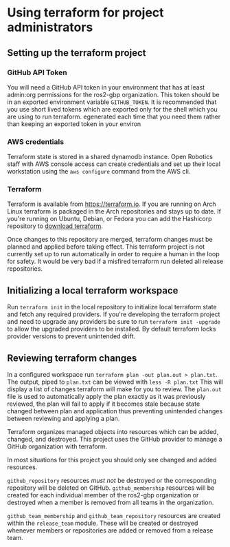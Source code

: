 # Using terraform for project administrators

## Setting up the terraform project

### GitHub API Token

You will need a GitHub API token in your environment that has at least admin:org permissions for the ros2-gbp organization.
This token should be in an exported environment variable `GITHUB_TOKEN`.
It is recommended that you use short lived tokens which are exported only for the shell which you are using to run terraform. 
egenerated each time that you need them rather than keeping an exported token in your environ

### AWS credentials

Terraform state is stored in a shared dynamodb instance.
Open Robotics staff with AWS console access can create credentials and set up their local workstation using the `aws configure` command from the AWS cli.

### Terraform

Terraform is available from <https://terraform.io>.
If you are running on Arch Linux terraform is packaged in the Arch repositories and stays up to date.
If you're running on Ubuntu, Debian, or Fedora you can add the Hashicorp repository to [download terraform](https://www.terraform.io/downloads).

Once changes to this repository are merged, terraform changes must be planned and applied before taking effect.
This terraform project is not currently set up to run automatically in order to require a human in the loop for safety.
It would be very bad if a misfired terraform run deleted all release repositories.

## Initializing a local terraform workspace

Run `terraform init` in the local repository to initialize local terraform state and fetch any required providers.
If you're developing the terraform project and need to upgrade any providers be sure to run `terraform init -upgrade` to allow the upgraded providers to be installed. By default terraform locks provider versions to prevent unintended drift.

## Reviewing terraform changes

In a configured workspace run `terraform plan -out plan.out > plan.txt`.
The output, piped to `plan.txt` can be viewed with `less -R plan.txt`
This will display a list of changes terraform will make for you to review. 
The `plan.out` file is used to automatically apply the plan exactly as it was previously reviewed, the plan will fail to apply if it becomes stale because state changed between plan and application thus preventing unintended changes between reviewing and applying a plan.

Terraform organizes managed objects into resources which can be added, changed, and destroyed.
This project uses the GitHub provider to manage a GitHub organization with terraform.

In most situations for this project you should only see changed and added resources.

`github_repository` resources _must not_ be destroyed or the corresponding repository will be deleted on GitHub.
`github_membership` resources will be created for each individual member of the ros2-gbp organization or destroyed when a member is removed from all teams in the organization.

`github_team_membership` and `github_team_repository` resources are created within the `release_team` module.
These will be created or destroyed whenever members or repositories are added or removed from a release team.
